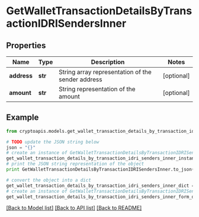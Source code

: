 # GetWalletTransactionDetailsByTransactionIDRISendersInner


## Properties
Name | Type | Description | Notes
------------ | ------------- | ------------- | -------------
**address** | **str** | String array representation of the sender address | [optional] 
**amount** | **str** | String representation of the amount | [optional] 

## Example

```python
from cryptoapis.models.get_wallet_transaction_details_by_transaction_idri_senders_inner import GetWalletTransactionDetailsByTransactionIDRISendersInner

# TODO update the JSON string below
json = "{}"
# create an instance of GetWalletTransactionDetailsByTransactionIDRISendersInner from a JSON string
get_wallet_transaction_details_by_transaction_idri_senders_inner_instance = GetWalletTransactionDetailsByTransactionIDRISendersInner.from_json(json)
# print the JSON string representation of the object
print GetWalletTransactionDetailsByTransactionIDRISendersInner.to_json()

# convert the object into a dict
get_wallet_transaction_details_by_transaction_idri_senders_inner_dict = get_wallet_transaction_details_by_transaction_idri_senders_inner_instance.to_dict()
# create an instance of GetWalletTransactionDetailsByTransactionIDRISendersInner from a dict
get_wallet_transaction_details_by_transaction_idri_senders_inner_form_dict = get_wallet_transaction_details_by_transaction_idri_senders_inner.from_dict(get_wallet_transaction_details_by_transaction_idri_senders_inner_dict)
```
[[Back to Model list]](../README.md#documentation-for-models) [[Back to API list]](../README.md#documentation-for-api-endpoints) [[Back to README]](../README.md)


